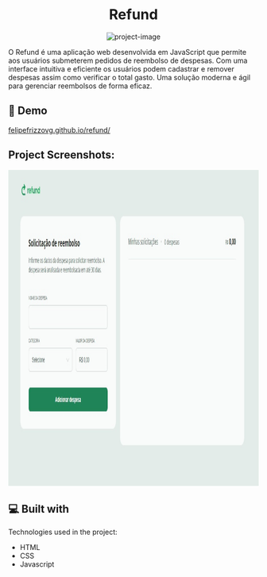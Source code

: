 <h1 align="center" id="title">Refund</h1>

<p align="center"><img src="https://socialify.git.ci/felipefrizzovg/refund/image?description=1&amp;descriptionEditable=Aplica%C3%A7%C3%A3o%20web%20desenvolvida%20em%20JavaScript%20que%20permite%20aos%20usu%C3%A1rios%20submeterem%20pedidos%20de%20reembolso%20de%20despesas.%20&amp;font=Rokkitt&amp;language=1&amp;name=1&amp;owner=1&amp;pattern=Formal%20Invitation&amp;theme=Light" alt="project-image"></p>

<p id="description">O Refund é uma aplicação web desenvolvida em JavaScript que permite aos usuários submeterem pedidos de reembolso de despesas. Com uma interface intuitiva e eficiente os usuários podem cadastrar e remover despesas assim como verificar o total gasto. Uma solução moderna e ágil para gerenciar reembolsos de forma eficaz.</p>

<h2>🚀 Demo</h2>

[felipefrizzovg.github.io/refund/](felipefrizzovg.github.io/refund/)

<h2>Project Screenshots:</h2>

<img src="https://raw.githubusercontent.com/felipefrizzovg/refund/main/img/refund.jpeg" alt="project-screenshot" width="1210" height="636/">

  
  
<h2>💻 Built with</h2>

Technologies used in the project:

*   HTML
*   CSS
*   Javascript
